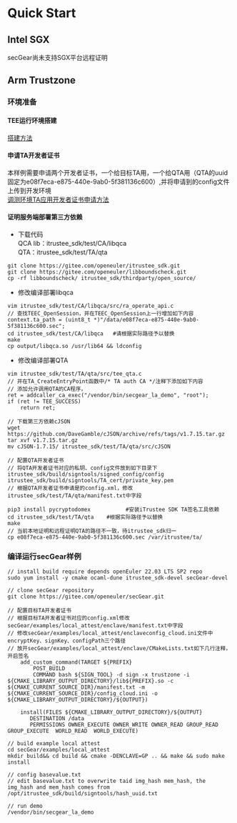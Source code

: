 # Quick Start
## Intel SGX
secGear尚未支持SGX平台远程证明

## Arm Trustzone
### 环境准备
#### TEE运行环境搭建
[搭建方法](https://www.hikunpeng.com/document/detail/zh/kunpengcctrustzone/fg-tz/kunpengtrustzone_04_0007.html)
#### 申请TA开发者证书
本样例需要申请两个开发者证书，一个给目标TA用，一个给QTA用（QTA的uuid固定为e08f7eca-e875-440e-9ab0-5f381136c600）,并将申请到的config文件上传到开发环境  
[调测环境TA应用开发者证书申请方法](https://www.hikunpeng.com/document/detail/zh/kunpengcctrustzone/fg-tz/kunpengtrustzone_04_0009.html)

#### 证明服务端部署第三方依赖
- 下载代码   
QCA lib：itrustee_sdk/test/CA/libqca    
QTA：itrustee_sdk/test/TA/qta
```
git clone https://gitee.com/openeuler/itrustee_sdk.git
git clone https://gitee.com/openeuler/libboundscheck.git
cp -rf libboundscheck/ itrustee_sdk/thirdparty/open_source/
```
- 修改编译部署libqca

```
vim itrustee_sdk/test/CA/libqca/src/ra_operate_api.c
// 查找TEEC_OpenSession，并在TEEC_OpenSession上一行增加如下内容
context.ta_path = (uint8_t *)"/data/e08f7eca-e875-440e-9ab0-5f381136c600.sec";
cd itrustee_sdk/test/CA/libqca   #请根据实际路径予以替换
make
cp output/libqca.so /usr/lib64 && ldconfig
```
- 修改编译部署QTA

```
vim itrustee_sdk/test/TA/qta/src/tee_qta.c
// 并在TA_CreateEntryPoint函数中/* TA auth CA */注释下添加如下内容
// 添加允许调用QTA的CA程序，
ret = addcaller_ca_exec("/vendor/bin/secgear_la_demo", "root");
if (ret != TEE_SUCCESS)
    return ret;

// 下载第三方依赖cJSON
wget https://github.com/DaveGamble/cJSON/archive/refs/tags/v1.7.15.tar.gz
tar xvf v1.7.15.tar.gz 
mv cJSON-1.7.15/ itrustee_sdk/test/TA/qta/src/cJSON

// 配置QTA开发者证书
// 将QTA开发者证书对应的私钥、config文件放到如下目录下
itrustee_sdk/build/signtools/signed_config/config
itrustee_sdk/build/signtools/TA_cert/private_key.pem
// 根据QTA开发者证书申请是的config.xml，修改itrustee_sdk/test/TA/qta/manifest.txt中字段

pip3 install pycryptodomex           #安装iTrustee SDK TA签名工具依赖
cd itrustee_sdk/test/TA/qta    #根据实际路径予以替换
make
// 当前本地证明和远程证明QTA的路径不一致，待itrustee_sdk归一
cp e08f7eca-e875-440e-9ab0-5f381136c600.sec /var/itrustee/ta/
```

### 编译运行secGear样例

```
// install build require depends openEuler 22.03 LTS SP2 repo
sudo yum install -y cmake ocaml-dune itrustee_sdk-devel secGear-devel

// clone secGear repository
git clone https://gitee.com/openeuler/secGear.git

// 配置目标TA开发者证书
// 根据目标TA开发者证书对应的config.xml修改secGear/examples/local_attest/enclave/manifest.txt中字段    
// 修改secGear/examples/local_attest/enclaveconfig_cloud.ini文件中encryptKey、signKey、configPath三个路径    
// 放开secGear/examples/local_attest/enclave/CMakeLists.txt如下几行注释，开启签名
    add_custom_command(TARGET ${PREFIX}
   	    POST_BUILD
   	    COMMAND bash ${SIGN_TOOL} -d sign -x trustzone -i ${CMAKE_LIBRARY_OUTPUT_DIRECTORY}/lib${PREFIX}.so -c ${CMAKE_CURRENT_SOURCE_DIR}/manifest.txt -m ${CMAKE_CURRENT_SOURCE_DIR}/config_cloud.ini -o ${CMAKE_LIBRARY_OUTPUT_DIRECTORY}/${OUTPUT})

    install(FILES ${CMAKE_LIBRARY_OUTPUT_DIRECTORY}/${OUTPUT}
       DESTINATION /data
       PERMISSIONS OWNER_EXECUTE OWNER_WRITE OWNER_READ GROUP_READ GROUP_EXECUTE  WORLD_READ  WORLD_EXECUTE)

// build example local attest
cd secGear/examples/local_attest
mkdir build&& cd build && cmake -DENCLAVE=GP .. && make && sudo make install

// config basevalue.txt
// edit basevalue.txt to overwrite taid img_hash mem_hash, the img_hash and mem_hash comes from /opt/itrustee_sdk/build/signtools/hash_uuid.txt

// run demo
/vendor/bin/secgear_la_demo
```